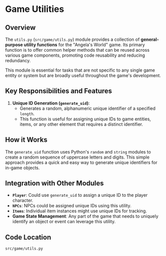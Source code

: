# Game Utilities

## Overview

The `utils.py` (`src/game/utils.py`) module provides a collection of **general-purpose utility functions** for the "Angela's World" game. Its primary function is to offer common helper methods that can be reused across various game components, promoting code reusability and reducing redundancy.

This module is essential for tasks that are not specific to any single game entity or system but are broadly useful throughout the game's development.

## Key Responsibilities and Features

1.  **Unique ID Generation (`generate_uid`)**:
    *   Generates a random, alphanumeric unique identifier of a specified `length`.
    *   This function is useful for assigning unique IDs to game entities, items, or any other element that requires a distinct identifier.

## How it Works

The `generate_uid` function uses Python's `random` and `string` modules to create a random sequence of uppercase letters and digits. This simple approach provides a quick and easy way to generate unique identifiers for in-game objects.

## Integration with Other Modules

-   **`Player`**: Could use `generate_uid` to assign a unique ID to the player character.
-   **`NPCs`**: NPCs could be assigned unique IDs using this utility.
-   **`Items`**: Individual item instances might use unique IDs for tracking.
-   **Game State Management**: Any part of the game that needs to uniquely identify an object or event can leverage this utility.

## Code Location

`src/game/utils.py`
